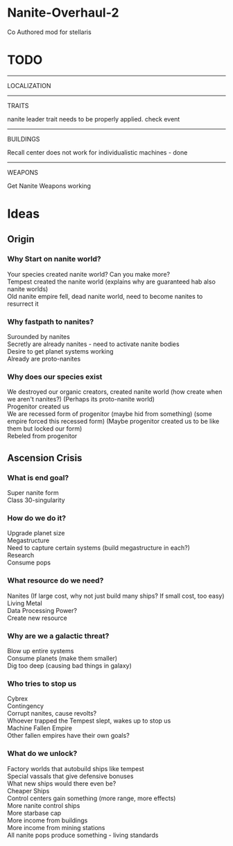 # Nanite-Overhaul-2
Co Authored mod for stellaris

# TODO

---------------------------------------------------------------------------

LOCALIZATION

------------------------------------------------------------------------------

TRAITS

nanite leader trait needs to be properly applied. check event

-----------------------------------------------------------------------------

BUILDINGS

Recall center does not work for individualistic machines - done

---------------------------------------------------------------------------

WEAPONS

Get Nanite Weapons working

# Ideas

## Origin

### Why Start on nanite world?
 
Your species created nanite world? Can you make more?\
Tempest created the nanite world (explains why are guaranteed hab also nanite worlds)\
Old nanite empire fell, dead nanite world, need to become nanites to resurrect it

### Why fastpath to nanites?

Surounded by nanites\
Secretly are already nanites - need to activate nanite bodies\
Desire to get planet systems working\
Already are proto-nanites

### Why does our species exist

We destroyed our organic creators, created nanite world (how create when we aren't nanites?) (Perhaps its proto-nanite world)\
Progenitor created us\
We are recessed form of progenitor (maybe hid from something) (some empire forced this recessed form) (Maybe progenitor created us to be like them but locked our form)\
Rebeled from progenitor

## Ascension Crisis

### What is end goal?

Super nanite form\
Class 30-singularity

### How do we do it?

Upgrade planet size\
Megastructure\
Need to capture certain systems (build megastructure in each?)\
Research\
Consume pops 

### What resource do we need?

Nanites (If large cost, why not just build many ships? If small cost, too easy)\
Living Metal\
Data Processing Power?\
Create new resource

### Why are we a galactic threat?

Blow up entire systems\
Consume planets (make them smaller)\
Dig too deep (causing bad things in galaxy)

### Who tries to stop us

Cybrex\
Contingency\
Corrupt nanites, cause revolts?\
Whoever trapped the Tempest slept, wakes up to stop us\
Machine Fallen Empire\
Other fallen empires have their own goals?

### What do we unlock?

Factory worlds that autobuild ships like tempest\
Special vassals that give defensive bonuses\
What new ships would there even be?\
Cheaper Ships\
Control centers gain something (more range, more effects)\
More nanite control ships\
More starbase cap\
More income from buildings\
More income from mining stations\
All nanite pops produce something - living standards






